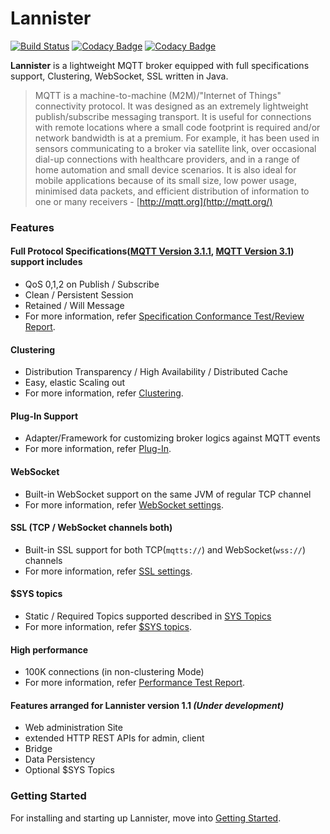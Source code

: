 <!--
  Copyright 2016 The Lannister Project

  Licensed under the Apache License, Version 2.0 (the "License");
  you may not use this file except in compliance with the License.
  You may obtain a copy of the License at

      http://www.apache.org/licenses/LICENSE-2.0

  Unless required by applicable law or agreed to in writing, software
  distributed under the License is distributed on an "AS IS" BASIS,
  WITHOUT WARRANTIES OR CONDITIONS OF ANY KIND, either express or implied.
  See the License for the specific language governing permissions and
  limitations under the License.
 -->
# Lannister

[![Build Status](https://travis-ci.org/anyflow/lannister.svg?branch=master)](https://travis-ci.org/anyflow/lannister/branches) [![Codacy Badge](https://api.codacy.com/project/badge/Grade/8d72feca76504d89a9846beecbbbc34b)](https://www.codacy.com/app/anyflow/lannister?utm_source=github.com&amp;utm_medium=referral&amp;utm_content=anyflow/lannister&amp;utm_campaign=Badge_Grade) [![Codacy Badge](https://api.codacy.com/project/badge/Coverage/8d72feca76504d89a9846beecbbbc34b)](https://www.codacy.com/app/anyflow/lannister?utm_source=github.com&amp;utm_medium=referral&amp;utm_content=anyflow/lannister&amp;utm_campaign=Badge_Coverage)

**Lannister** is a lightweight MQTT broker equipped with full specifications support, Clustering, WebSocket, SSL written in Java.

> MQTT is a machine-to-machine (M2M)/"Internet of Things" connectivity protocol. It was designed as an extremely lightweight publish/subscribe messaging transport. It is useful for connections with remote locations where a small code footprint is required and/or network bandwidth is at a premium. For example, it has been used in sensors communicating to a broker via satellite link, over occasional dial-up connections with healthcare providers, and in a range of home automation and small device scenarios. It is also ideal for mobile applications because of its small size, low power usage, minimised data packets, and efficient distribution of information to one or many receivers - [http://mqtt.org](http://mqtt.org/)

### Features
#### Full Protocol Specifications([MQTT Version 3.1.1](http://docs.oasis-open.org/mqtt/mqtt/v3.1.1/os/mqtt-v3.1.1-os.html), [MQTT Version 3.1](http://public.dhe.ibm.com/software/dw/webservices/ws-mqtt/mqtt-v3r1.html)) support includes
* QoS 0,1,2 on Publish / Subscribe
* Clean / Persistent Session
* Retained / Will Message
* For more information, refer [Specification Conformance Test/Review Report](./specification.html).

#### Clustering
* Distribution Transparency / High Availability / Distributed Cache
* Easy, elastic Scaling out
* For more information, refer [Clustering](./clustering.html).

#### Plug-In Support
* Adapter/Framework for customizing broker logics against MQTT events
* For more information, refer [Plug-In](./plugin.html).

#### WebSocket
* Built-in WebSocket support on the same JVM of regular TCP channel
* For more information, refer [WebSocket settings](./configuration.html#websocket).

#### SSL (TCP / WebSocket channels both)
* Built-in SSL support for both TCP(`mqtts://`) and WebSocket(`wss://`) channels
* For more information, refer [SSL settings](./configuration.html#ssl).

#### $SYS topics
* Static / Required Topics supported described in [SYS Topics](https://github.com/mqtt/mqtt.github.io/wiki/SYS-Topics)
* For more information, refer [$SYS topics](./dollarSys.html).

#### High performance
* 100K connections (in non-clustering Mode)
* For more information, refer [Performance Test Report](./performance.html).

#### Features arranged for Lannister version 1.1 _(Under development)_
* Web administration Site
* extended HTTP REST APIs for admin, client
* Bridge
* Data Persistency
* Optional $SYS Topics

### Getting Started
For installing and starting up Lannister, move into [Getting Started](./gettingStarted.html).
